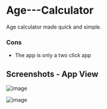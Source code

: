 # Age---Calculator
Age calculator made quick and simple.

### Cons
 - The app is only a two click app

## Screenshots - App View
![image](https://github.com/monark17/Age---Calculator/assets/142005927/6297f2ee-9281-4e2f-871e-1afa40ec692e)



![image](https://github.com/monark17/Age---Calculator/assets/142005927/8e7f705c-3378-44f6-a858-3adecfbf1ff8)
